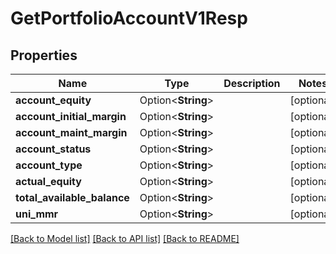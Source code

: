 # GetPortfolioAccountV1Resp

## Properties

Name | Type | Description | Notes
------------ | ------------- | ------------- | -------------
**account_equity** | Option<**String**> |  | [optional]
**account_initial_margin** | Option<**String**> |  | [optional]
**account_maint_margin** | Option<**String**> |  | [optional]
**account_status** | Option<**String**> |  | [optional]
**account_type** | Option<**String**> |  | [optional]
**actual_equity** | Option<**String**> |  | [optional]
**total_available_balance** | Option<**String**> |  | [optional]
**uni_mmr** | Option<**String**> |  | [optional]

[[Back to Model list]](../README.md#documentation-for-models) [[Back to API list]](../README.md#documentation-for-api-endpoints) [[Back to README]](../README.md)


